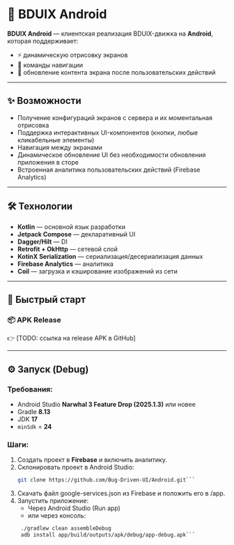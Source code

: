 # 📱 BDUIX Android

**BDUIX Android** — клиентская реализация BDUIX-движка на **Android**, которая поддерживает:

- ⚡ динамическую отрисовку экранов
- 🧭 команды навигации
- 🔄 обновление контента экрана после пользовательских действий

---

## ✨ Возможности

- Получение конфигураций экранов с сервера и их моментальная отрисовка
- Поддержка интерактивных UI-компонентов (кнопки, любые кликабельные элементы)
- Навигация между экранами
- Динамическое обновление UI без необходимости обновления приложения в сторе
- Встроенная аналитика пользовательских действий (Firebase Analytics)

---

## 🛠 Технологии

- **Kotlin** — основной язык разработки
- **Jetpack Compose** — декларативный UI
- **Dagger/Hilt** — DI
- **Retrofit + OkHttp** — сетевой слой
- **KotinX Serialization** — сериализация/десериализация данных
- **Firebase Analytics** — аналитика
- **Coil** — загрузка и кэширование изображений из сети

---

## 🚀 Быстрый старт

### 📦 APK Release
👉 [TODO: ссылка на release APK в GitHub]

---

## ⚙️ Запуск (Debug)

### Требования:
- Android Studio **Narwhal 3 Feature Drop (2025.1.3)** или новее
- Gradle **8.13**
- JDK **17**
- `minSdk` = **24**

### Шаги:
1. Создать проект в **Firebase** и включить аналитику.
2. Склонировать проект в Android Studio:
   ```bash
   git clone https://github.com/Bug-Driven-UI/Android.git```
3. Скачать файл google-services.json из Firebase и положить его в /app.
4. Запустить приложение:
   - Через Android Studio (Run app)
   - или через консоль:
   ```bash
    ./gradlew clean assembleDebug
    adb install app/build/outputs/apk/debug/app-debug.apk```